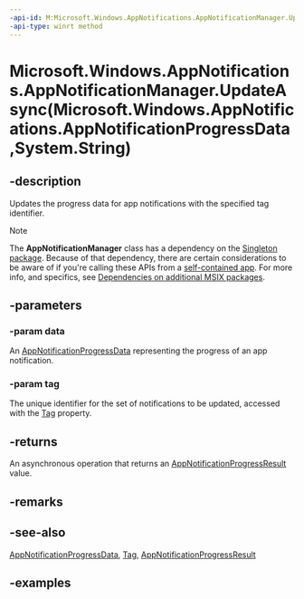 ```yaml
---
-api-id: M:Microsoft.Windows.AppNotifications.AppNotificationManager.UpdateAsync(Microsoft.Windows.AppNotifications.AppNotificationProgressData,System.String)
-api-type: winrt method
---
```


# Microsoft.Windows.AppNotifications.AppNotificationManager.UpdateAsync(Microsoft.Windows.AppNotifications.AppNotificationProgressData,System.String)

<!--
public Windows.Foundation.IAsyncOperation<Microsoft.Windows.AppNotifications.AppNotificationProgressResult> UpdateAsync (Microsoft.Windows.AppNotifications.AppNotificationProgressData data, string tag);
-->

## -description

Updates the progress data for app notifications with the specified tag identifier.

> [!NOTE]
> The **AppNotificationManager** class has a dependency on the [Singleton package](/windows/apps/windows-app-sdk/deployment-architecture#singleton-package). Because of that dependency, there are certain considerations to be aware of if you're calling these APIs from a [self-contained app](/windows/apps/package-and-deploy/deploy-overview). For more info, and specifics, see [Dependencies on additional MSIX packages](/windows/apps/package-and-deploy/self-contained-deploy/deploy-self-contained-apps#dependencies-on-additional-msix-packages).

## -parameters

### -param data

An [AppNotificationProgressData](xref:Microsoft.Windows.AppNotifications.AppNotificationProgressData) representing the progress of an app notification.

### -param tag

The unique identifier for the set of notifications to be updated, accessed with the [Tag](xref:Microsoft.Windows.AppNotifications.AppNotification.Tag) property.

## -returns

An asynchronous operation that returns an [AppNotificationProgressResult](xref:Microsoft.Windows.AppNotifications.AppNotificationProgressResult) value.

## -remarks

## -see-also

[AppNotificationProgressData](xref:Microsoft.Windows.AppNotifications.AppNotificationProgressData), [Tag](xref:Microsoft.Windows.AppNotifications.AppNotification.Tag), [AppNotificationProgressResult](xref:Microsoft.Windows.AppNotifications.AppNotificationProgressResult)

## -examples
